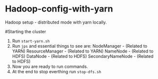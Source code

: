 # Hadoop-config-with-yarn
Hadoop setup - distributed mode with yarn locally.

#Starting the cluster
1. Run `start-yarn.sh`
2. Run `jps` and essential things to see are:
  NodeManager - (Related to YARN)
  ResourceManager - (Related to YARN)
  NameNode - (Related to HDFS)
  DataNode - (Related to HDFS)
  SecondaryNameNode - (Related to HDFS)
3. Now you are ready to run commands.
4. At the end to stop everthing run `stop-dfs.sh` 


